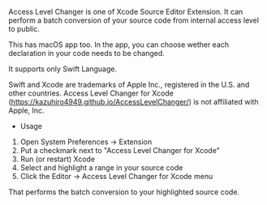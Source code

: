 Access Level Changer is one of Xcode Source Editor Extension.
It can perform a batch conversion of your source code from internal access level to public.

This has macOS app too. 
In the app, you can choose wether each declaration in your code needs to be changed.

It supports only Swift Language.

Swift and Xcode are trademarks of Apple Inc., registered in the U.S. and other countries.
Access Level Changer for Xcode (https://kazuhiro4949.github.io/AccessLevelChanger/) is not affiliated with Apple, Inc.

* Usage

1. Open System Preferences -> Extension
2. Put a checkmark next to "Access Level Changer for Xcode"
3. Run (or restart) Xcode
4. Select and highlight a range in your source code
5. Click the Editor -> Access Level Changer for Xcode menu

That performs the batch conversion to your highlighted source  code.
